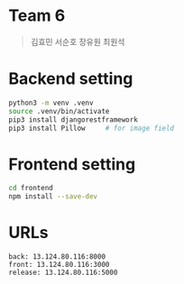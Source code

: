 # Team 6
> 김효민 서순호 장유원 최원석

# Backend setting
```bash
python3 -m venv .venv
source .venv/bin/activate
pip3 install djangorestframework
pip3 install Pillow		# for image field
```

# Frontend setting
```bash
cd frontend
npm install --save-dev
```

# URLs
```
back: 13.124.80.116:8000
front: 13.124.80.116:3000
release: 13.124.80.116:5000
```
